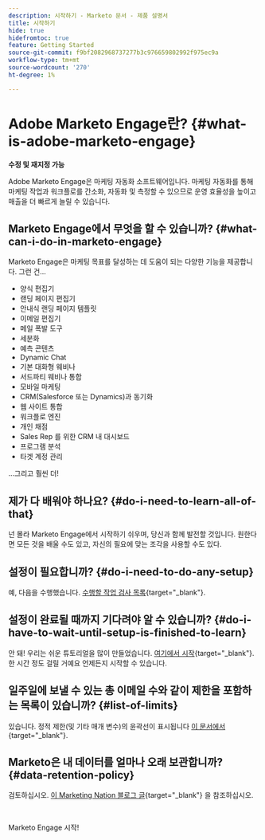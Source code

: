 ```yaml
---
description: 시작하기 - Marketo 문서 - 제품 설명서
title: 시작하기
hide: true
hidefromtoc: true
feature: Getting Started
source-git-commit: f9bf2082968737277b3c976659802992f975ec9a
workflow-type: tm+mt
source-wordcount: '270'
ht-degree: 1%

---
```


# Adobe Marketo Engage란? {#what-is-adobe-marketo-engage}

**수정 및 재지정 가능**

Adobe Marketo Engage은 마케팅 자동화 소프트웨어입니다. 마케팅 자동화를 통해 마케팅 작업과 워크플로를 간소화, 자동화 및 측정할 수 있으므로 운영 효율성을 높이고 매출을 더 빠르게 늘릴 수 있습니다.

## Marketo Engage에서 무엇을 할 수 있습니까? {#what-can-i-do-in-marketo-engage}

Marketo Engage은 마케팅 목표를 달성하는 데 도움이 되는 다양한 기능을 제공합니다. 그런 건...

* 양식 편집기
* 랜딩 페이지 편집기
* 안내식 랜딩 페이지 템플릿
* 이메일 편집기
* 메일 폭발 도구
* 세분화
* 예측 콘텐츠
* Dynamic Chat
* 기본 대화형 웨비나
* 서드파티 웨비나 통합
* 모바일 마케팅
* CRM(Salesforce 또는 Dynamics)과 동기화
* 웹 사이트 통합
* 워크플로 엔진
* 개인 채점
* Sales Rep 를 위한 CRM 내 대시보드
* 프로그램 분석
* 타겟 계정 관리

...그리고 훨씬 더!

## 제가 다 배워야 하나요? {#do-i-need-to-learn-all-of-that}

넌 몰라 Marketo Engage에서 시작하기 쉬우며, 당신과 함께 발전할 것입니다. 원한다면 모든 것을 배울 수도 있고, 자신의 필요에 맞는 조각을 사용할 수도 있다.

## 설정이 필요합니까? {#do-i-need-to-do-any-setup}

예, 다음을 수행했습니다. [수행할 작업 검사 목록](/help/marketo/getting-started/setup/setup-checklist.md){target="_blank"}.

## 설정이 완료될 때까지 기다려야 알 수 있습니까? {#do-i-have-to-wait-until-setup-is-finished-to-learn}

안 돼! 우리는 쉬운 튜토리얼을 많이 만들었습니다. [여기에서 시작](/help/marketo/getting-started/quick-wins/get-set-up-and-add-a-person.md){target="_blank"}. 한 시간 정도 걸릴 거예요 언제든지 시작할 수 있습니다.

## 일주일에 보낼 수 있는 총 이메일 수와 같이 제한을 포함하는 목록이 있습니까? {#list-of-limits}

있습니다. 정적 제한(및 기타 매개 변수)의 윤곽선이 표시됩니다 [이 문서에서](https://helpx.adobe.com/legal/product-descriptions/adobe-marketo-engage---product-description.html#performance-guardrails){target="_blank"}.

## Marketo은 내 데이터를 얼마나 오래 보관합니까? {#data-retention-policy}

검토하십시오. [이 Marketing Nation 블로그 글](https://nation.marketo.com/t5/knowledgebase/marketo-activities-data-retention-policy-overview-amp-faq/ta-p/250750){target="_blank"} 을 참조하십시오.

<br>

Marketo Engage 시작!
